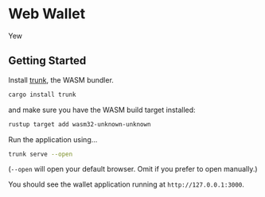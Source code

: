 # Web Wallet

Yew

## Getting Started

Install [trunk](https://crates.io/crates/trunk), the WASM bundler.

```bash
cargo install trunk
```

and make sure you have the WASM build target installed:

```bash
rustup target add wasm32-unknown-unknown
```

Run the application using...

```bash
trunk serve --open
```

(`--open` will open your default browser. Omit if you prefer to open manually.)

You should see the wallet application running at `http://127.0.0.1:3000`.

